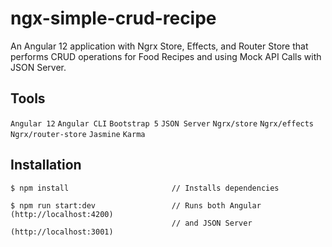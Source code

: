 # ngx-simple-crud-recipe

An Angular 12 application with Ngrx Store, Effects, and Router Store that performs CRUD operations for Food Recipes and using Mock API Calls with JSON Server.

## Tools

`Angular 12` `Angular CLI` `Bootstrap 5` `JSON Server` `Ngrx/store` `Ngrx/effects` `Ngrx/router-store` `Jasmine` `Karma`

## Installation

```
$ npm install                       // Installs dependencies

$ npm run start:dev                 // Runs both Angular (http://localhost:4200) 
                                    // and JSON Server (http://localhost:3001)
```
